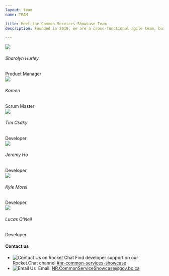 ```yaml
---
layout: team
name: TEAM

title: Meet the Common Services Showcase Team
description: Founded in 2019, we are a cross-functional agile team, building on the work done by former and external contributors. Our team focuses on inspiring innovation for our customers with convenient and reliable Common Services.​<br /><br />We aim to help other development teams incorporate common services into their applications or take advantage of our hosted services. Using common services saves time, money and reduces software duplication.

---
```

<div class="text-center mb-5">
    <div>
        <div class="person">
            <div class="person-crop">
                <img src="{{ site.baseurl }}/assets/images/team/sha.png" class="rounded" />
            </div>
            <h6>Sharolyn Hurley</h6>
            <span>Product Manager</span>
        </div>
        <div class="person">
            <div class="person-crop">
                <img src="{{ site.baseurl }}/assets/images/team/kor.png" class="rounded" />
            </div>
            <h6>Koreen</h6>
            <span>Scrum Master</span>
        </div>
        <div class="person">
            <div class="person-crop">
                <img src="{{ site.baseurl }}/assets/images/team/tim.png" class="rounded" />
            </div>
            <h6>Tim Csaky</h6>
            <span>Developer</span>
        </div>
    </div>
    <div>
        <div class="person">
            <div class="person-crop">
                <img src="{{ site.baseurl }}/assets/images/team/jer.png" class="rounded" />
            </div>
            <h6>Jeremy Ho</h6>
            <span>Developer</span>
        </div>
        <div class="person">
            <div class="person-crop">
                <img src="{{ site.baseurl }}/assets/images/team/kyl.png" class="rounded" />
            </div>
            <h6>Kyle Morel</h6>
            <span>Developer</span>
        </div>
        <div class="person">
            <div class="person-crop">
                <img src="{{ site.baseurl }}/assets/images/team/luc.png" class="rounded" />
            </div>
            <h6>Lucas O'Neil</h6>
            <span>Developer</span>
        </div>
    </div>
</div>

<h4>Contact us</h4>

<ul>
    <li>
        <img src="{{ site.baseurl }}/assets/images/rocketchat-brands.svg" alt="Contact Us on Rocket Chat" />
        <span>
            Find developer support on our Rocket.Chat channel <a href="https://chat.developer.gov.bc.ca/channel/nr-common-services-showcase" target="_blank">#nr-common-services-showcase</a>
        </span>
    </li>
    <li>
        <img src="{{ site.baseurl }}/assets/images/email.svg" alt="Email Us" />
        <span>
            &nbsp;Email: <a href="mailto:nr.commonserviceshowcase@gov.bc.ca">NR.CommonServiceShowcase@gov.bc.ca</a>
        </span>
    </li>
</ul>
